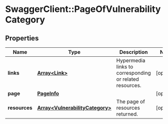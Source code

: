 # SwaggerClient::PageOfVulnerabilityCategory

## Properties
Name | Type | Description | Notes
------------ | ------------- | ------------- | -------------
**links** | [**Array&lt;Link&gt;**](Link.md) | Hypermedia links to corresponding or related resources. | [optional] 
**page** | [**PageInfo**](PageInfo.md) |  | [optional] 
**resources** | [**Array&lt;VulnerabilityCategory&gt;**](VulnerabilityCategory.md) | The page of resources returned. | [optional] 

